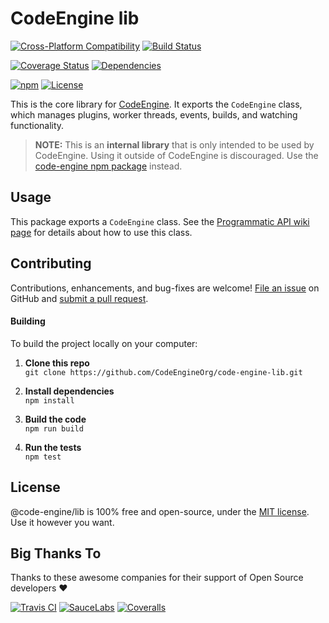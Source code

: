 CodeEngine lib
======================================

[![Cross-Platform Compatibility](https://engine.codes/img/badges/os-badges.svg)](https://travis-ci.com/CodeEngineOrg/code-engine-lib)
[![Build Status](https://api.travis-ci.com/CodeEngineOrg/code-engine-lib.svg?branch=master)](https://travis-ci.com/CodeEngineOrg/code-engine-lib)

[![Coverage Status](https://coveralls.io/repos/github/CodeEngineOrg/code-engine-lib/badge.svg?branch=master)](https://coveralls.io/github/CodeEngineOrg/code-engine-lib)
[![Dependencies](https://david-dm.org/CodeEngineOrg/code-engine-lib.svg)](https://david-dm.org/CodeEngineOrg/code-engine-lib)

[![npm](https://img.shields.io/npm/v/@code-engine/lib.svg)](https://www.npmjs.com/package/@code-engine/lib)
[![License](https://img.shields.io/npm/l/@code-engine/lib.svg)](LICENSE)



This is the core library for [CodeEngine](https://engine.codes/). It exports the `CodeEngine` class, which manages plugins, worker threads, events, builds, and watching functionality.

> **NOTE:** This is an **internal library** that is only intended to be used by CodeEngine. Using it outside of CodeEngine is discouraged. Use the [code-engine npm package](https://www.npmjs.com/package/code-engine) instead.



Usage
--------------------------
This package exports a `CodeEngine` class.  See the [Programmatic API wiki page](https://github.com/CodeEngineOrg/code-engine/wiki/Programmatic-API) for details about how to use this class.



Contributing
--------------------------
Contributions, enhancements, and bug-fixes are welcome!  [File an issue](https://github.com/CodeEngineOrg/code-engine-lib/issues) on GitHub and [submit a pull request](https://github.com/CodeEngineOrg/code-engine-lib/pulls).

#### Building
To build the project locally on your computer:

1. __Clone this repo__<br>
`git clone https://github.com/CodeEngineOrg/code-engine-lib.git`

2. __Install dependencies__<br>
`npm install`

3. __Build the code__<br>
`npm run build`

4. __Run the tests__<br>
`npm test`



License
--------------------------
@code-engine/lib is 100% free and open-source, under the [MIT license](LICENSE). Use it however you want.



Big Thanks To
--------------------------
Thanks to these awesome companies for their support of Open Source developers ❤

[![Travis CI](https://engine.codes/img/badges/travis-ci.svg)](https://travis-ci.com)
[![SauceLabs](https://engine.codes/img/badges/sauce-labs.svg)](https://saucelabs.com)
[![Coveralls](https://engine.codes/img/badges/coveralls.svg)](https://coveralls.io)
